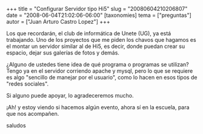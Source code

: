 +++
title = "Configurar Servidor tipo Hi5"
slug = "20080604210206807"
date = "2008-06-04T21:02:06-06:00"
[taxonomies]
tema = ["preguntas"]
autor = ["Juan Arturo Castro Lopez"]
+++

Los que recordarán, el club de informática de Unete (UG), ya está
trabajando. Uno de los proyectos que me piden los chavos que hagamos es
el montar un servidor similar al de Hi5, es decir, donde puedan crear su
espacio, dejar sus galerías de fotos y demás.

¿Alguno de ustedes tiene idea de qué programa o programas se utilizan?
Tengo ya en el servidor corriendo apache y mysql, pero lo que se
requiere es algo "sencillo de manejar por el usuario", como lo hacen en
esos tipos de "redes sociales".

Si alguno puede apoyar, lo agradeceremos mucho.

¡Ah! y estoy viendo si hacemos algún evento, ahora sí en la escuela,
para que nos acompañen.

saludos

